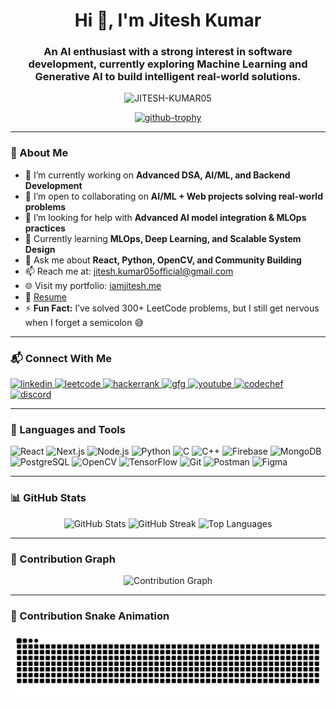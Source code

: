 <h1 align="center">Hi 👋, I'm Jitesh Kumar</h1>
<h3 align="center">An AI enthusiast with a strong interest in software development, currently exploring Machine Learning and Generative AI to build intelligent real-world solutions.</h3>

<p align="center">
  <img src="https://komarev.com/ghpvc/?username=JITESH-KUMAR05&label=Profile%20views&color=0e75b6&style=flat" alt="JITESH-KUMAR05" />
</p>

<p align="center">
  <a href="https://github.com/ryo-ma/github-profile-trophy">
    <img src="https://github-profile-trophy.vercel.app/?username=JITESH-KUMAR05&theme=onedark&margin-w=10&no-bg=true&row=2&column=3" alt="github-trophy" />
  </a>
</p>

---

### 🚀 About Me

- 🔭 I’m currently working on **Advanced DSA, AI/ML, and Backend Development**
- 👯 I’m open to collaborating on **AI/ML + Web projects solving real-world problems**
- 🤝 I’m looking for help with **Advanced AI model integration & MLOps practices**
- 🌱 Currently learning **MLOps, Deep Learning, and Scalable System Design**
- 💬 Ask me about **React, Python, OpenCV, and Community Building**
- 📫 Reach me at: [jitesh.kumar05official@gmail.com](mailto:jitesh.kumar05official@gmail.com)
- 🌐 Visit my portfolio: [iamjitesh.me](https://www.iamjitesh.me)
- 📄 [Resume](https://drive.google.com/file/d/1b-5IFwyN2CfmvX21a9fLDyJheGx8w98D/view?usp=sharing)
- ⚡ **Fun Fact:** I’ve solved 300+ LeetCode problems, but I still get nervous when I forget a semicolon 😅

---

### 📬 Connect With Me

<p align="left">
  <a href="https://linkedin.com/in/jiteshkumar05" target="_blank">
    <img src="https://raw.githubusercontent.com/rahuldkjain/github-profile-readme-generator/master/src/images/icons/Social/linked-in-alt.svg" alt="linkedin" height="30" width="40" />
  </a>
  <a href="https://leetcode.com/u/jitesh_kumar05" target="_blank">
    <img src="https://raw.githubusercontent.com/rahuldkjain/github-profile-readme-generator/master/src/images/icons/Social/leet-code.svg" alt="leetcode" height="30" width="40" />
  </a>
  <a href="https://www.hackerrank.com/jitesh_kumar05o1" target="_blank">
    <img src="https://raw.githubusercontent.com/rahuldkjain/github-profile-readme-generator/master/src/images/icons/Social/hackerrank.svg" alt="hackerrank" height="30" width="40" />
  </a>
  <a href="https://www.geeksforgeeks.org/user/jiteshkumarp9as/" target="_blank">
    <img src="https://raw.githubusercontent.com/rahuldkjain/github-profile-readme-generator/master/src/images/icons/Social/geeks-for-geeks.svg" alt="gfg" height="30" width="40" />
  </a>
  <a href="https://www.youtube.com/@jiteshiscreator" target="_blank">
    <img src="https://raw.githubusercontent.com/rahuldkjain/github-profile-readme-generator/master/src/images/icons/Social/youtube.svg" alt="youtube" height="30" width="40" />
  </a>
 <a href="https://www.codechef.com/users/jitesh_kumar05" target="_blank">
  <img src="https://img.icons8.com/plasticine/512/codechef.png" alt="codechef" height="30" width="40" />
</a>

  <a href="https://discord.gg/jk05_" target="_blank">
    <img src="https://raw.githubusercontent.com/rahuldkjain/github-profile-readme-generator/master/src/images/icons/Social/discord.svg" alt="discord" height="30" width="40" />
  </a>
</p>

---

### 🧰 Languages and Tools

<p align="left">
  <img src="https://cdn.jsdelivr.net/gh/devicons/devicon/icons/react/react-original.svg" width="40" alt="React"/>
  <img src="https://cdn.jsdelivr.net/gh/devicons/devicon/icons/nextjs/nextjs-original.svg" width="40" alt="Next.js"/>
  <img src="https://cdn.jsdelivr.net/gh/devicons/devicon/icons/nodejs/nodejs-original.svg" width="40" alt="Node.js"/>
  <img src="https://cdn.jsdelivr.net/gh/devicons/devicon/icons/python/python-original.svg" width="40" alt="Python"/>
  <img src="https://cdn.jsdelivr.net/gh/devicons/devicon/icons/c/c-original.svg" width="40" alt="C"/>
  <img src="https://cdn.jsdelivr.net/gh/devicons/devicon/icons/cplusplus/cplusplus-original.svg" width="40" alt="C++"/>
  <img src="https://cdn.jsdelivr.net/gh/devicons/devicon/icons/firebase/firebase-plain.svg" width="40" alt="Firebase"/>
  <img src="https://cdn.jsdelivr.net/gh/devicons/devicon/icons/mongodb/mongodb-original.svg" width="40" alt="MongoDB"/>
  <img src="https://cdn.jsdelivr.net/gh/devicons/devicon/icons/postgresql/postgresql-original.svg" width="40" alt="PostgreSQL"/>
  <img src="https://cdn.jsdelivr.net/gh/devicons/devicon/icons/opencv/opencv-original.svg" width="40" alt="OpenCV"/>
  <img src="https://cdn.jsdelivr.net/gh/devicons/devicon/icons/tensorflow/tensorflow-original.svg" width="40" alt="TensorFlow"/>
  <img src="https://cdn.jsdelivr.net/gh/devicons/devicon/icons/git/git-original.svg" width="40" alt="Git"/>
  <img src="https://cdn.jsdelivr.net/gh/devicons/devicon/icons/postman/postman-original.svg" width="40" alt="Postman"/>
  <img src="https://cdn.jsdelivr.net/gh/devicons/devicon/icons/figma/figma-original.svg" width="40" alt="Figma"/>
</p>

---

### 📊 GitHub Stats

<p align="center">
  <img src="https://github-readme-stats-git-master-jitesh-kumars-projects.vercel.app/api?username=jitesh-kumar05&show_icons=true&locale=en&theme=tokyonight&count_private=true&cache_seconds=1800" alt="GitHub Stats" />
  <img src="https://streak-stats.demolab.com/?user=jitesh-kumar05&theme=tokyonight&cache_seconds=1800" alt="GitHub Streak" />
  <img src="https://github-readme-stats-git-master-jitesh-kumars-projects.vercel.app/api/top-langs/?username=jitesh-kumar05&layout=compact&theme=tokyonight&cache_seconds=1800" alt="Top Languages" />
</p>


---

### 🔁 Contribution Graph

<p align="center">
  <img src="https://github-readme-activity-graph.vercel.app/graph?username=JITESH-KUMAR05&theme=react-dark" alt="Contribution Graph" />
</p>

---

### 🐍 Contribution Snake Animation

<p align="center">
  <img src="https://github.com/JITESH-KUMAR05/JITESH-KUMAR05/blob/output/github-contribution-grid-snake.svg" alt="Snake animation" />
</p>
